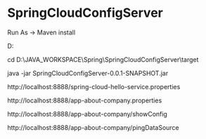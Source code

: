 # SpringCloudConfigServer

Run As -> Maven install

D:

cd D:\JAVA_WORKSPACE\Spring\SpringCloudConfigServer\target

java -jar SpringCloudConfigServer-0.0.1-SNAPSHOT.jar

http://localhost:8888/spring-cloud-hello-service.properties

http://localhost:8888/app-about-company.properties

http://localhost:8888/app-about-company/showConfig

http://localhost:8888/app-about-company/pingDataSource

